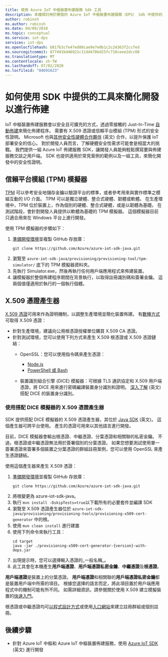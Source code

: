 ```yaml
---
title: 使用 Azure IoT 中樞裝置布建服務 Sdk 工具
description: 本檔探討用於開發的 Azure IoT 中樞裝置布建服務（DPS） Sdk 中提供的工具
author: robinsh
ms.author: robinsh
ms.date: 04/09/2018
ms.topic: conceptual
ms.service: iot-dps
services: iot-dps
ms.openlocfilehash: b817b3cfe47ed08cae9e7e0b1c2c24363f2ccfed
ms.sourcegitcommit: 877491bd46921c11dd478bd25fc718ceee2dcc08
ms.translationtype: MT
ms.contentlocale: zh-TW
ms.lasthandoff: 07/02/2020
ms.locfileid: "84691623"
---
```

# <a name="how-to-use-tools-provided-in-the-sdks-to-simplify-development-for-provisioning"></a>如何使用 SDK 中提供的工具來簡化開發以進行佈建
IoT 中樞裝置佈建服務會以安全且可擴充的方式，透過零接觸的 Just-In-Time [自動佈建](concepts-auto-provisioning.md)來簡化佈建程序。  需要有 X.509 憑證或信賴平台模組 (TPM) 形式的安全性證明。  Microsoft 也與[其他安全性硬體合作夥伴](https://azure.microsoft.com/blog/azure-iot-supports-new-security-hardware-to-strengthen-iot-security/) \(英文\) 合作，以提升保護 IoT 部署安全的信心。 對於開發人員而言，了解硬體安全性需求可能會是相當大的挑戰。 我們提供一組 Azure IoT 佈建服務 SDK，讓開發人員能夠輕鬆撰寫要與佈建服務交談之用戶端。 SDK 也提供適用於常見案例的範例以及一組工具，來簡化開發中的安全性證明。

## <a name="trusted-platform-module-tpm-simulator"></a>信賴平台模組 (TPM) 模擬器
[TPM](https://docs.microsoft.com/azure/iot-dps/concepts-security) 可以參考安全地儲存金鑰以驗證平台的標準，或者參考用來與實作標準之模組互動的 I/O 介面。 TPM 可以是獨立硬體、整合式硬體、韌體或軟體。  在生產環境中，TPM 位於裝置上，作為個別的硬體、整合式硬體，或是以韌體為基礎。 在測試階段，會針對開發人員提供以軟體為基礎的 TPM 模擬器。  這個模擬器目前只適合用來在 Windows 平台上進行開發。

使用 TPM 模擬器的步驟如下：
1. [準備開發環境](https://docs.microsoft.com/azure/iot-dps/quick-enroll-device-x509-java)並複製 GitHub 存放庫：
   ```
   git clone https://github.com/Azure/azure-iot-sdk-java.git
   ```
2. 瀏覽至 ```azure-iot-sdk-java/provisioning/provisioning-tool/tpm-simulator/``` 底下的 TPM 模擬器資料夾。
3. 先執行 Simulator.exe，然後再執行任何用戶端應用程式來佈建裝置。
4. 讓模擬器於整個佈建程序期間在背景執行，以取得註冊識別碼和簽署金鑰。  這兩個值僅適用於執行的一個執行個體。

## <a name="x509-certificate-generator"></a>X.509 憑證產生器
[X.509 憑證](https://docs.microsoft.com/azure/iot-dps/concepts-security#x509-certificates)可用來作為證明機制，以調整生產環境並簡化裝置佈建。  有[數種方式](https://docs.microsoft.com/azure/iot-hub/iot-hub-x509ca-overview#how-to-get-an-x509-ca-certificate)可取得 X.509 憑證：
* 針對生產環境，建議向公用根憑證授權單位購買 X.509 CA 憑證。
* 針對測試環境，您可以使用下列方式來產生 X.509 根憑證或 X.509 憑證鏈結：
    * OpenSSL：您可以使用指令碼來產生憑證：
        * [Node.js](https://github.com/Azure/azure-iot-sdk-node/tree/master/provisioning/tools)
        * [PowerShell 或 Bash](https://github.com/Azure/azure-iot-sdk-c/blob/master/tools/CACertificates/CACertificateOverview.md)
        
    * 裝置識別組合引擎 (DICE) 模擬器：可根據 TLS 通訊協定和 X.509 用戶端憑證，將 DICE 用來進行密碼編譯裝置身分識別和證明。  [深入了解](https://www.microsoft.com/research/publication/device-identity-dice-riot-keys-certificates/) \(英文\) 搭配 DICE 的裝置身分識別。

### <a name="using-x509-certificate-generator-with-dice-emulator"></a>使用搭配 DICE 模擬器的 X.509 憑證產生器
SDK 提供搭配 DICE 模擬器的 X.509 憑證產生器，其位於 [Java SDK](https://github.com/Azure/azure-iot-sdk-java/tree/master/provisioning/provisioning-tools/provisioning-x509-cert-generator) \(英文\)。  這個產生器可跨平台使用。  產生的憑證可用來以其他語言進行開發。

目前，DICE 模擬器會輸出根憑證、中繼憑證、分葉憑證和相關聯的私密金鑰。  不過，根憑證或中繼憑證無法用於簽署個別的分葉憑證。  如果您想要測試使用單一簽署憑證來簽署多個裝置之分葉憑證的群組註冊案例，您可以使用 OpenSSL 來產生憑證鏈結。

使用這個產生器來產生 X.509 憑證：
1. [準備開發環境](https://docs.microsoft.com/azure/iot-dps/quick-enroll-device-x509-java)並複製 GitHub 存放庫：
   ```
   git clone https://github.com/Azure/azure-iot-sdk-java.git
   ```
2. 將根變更為 azure-iot-sdk-java。
3. 執行 ```mvn install -DskipTests=true```以下載所有的必要套件並編譯 SDK
4. 瀏覽至 X.509 憑證產生器位於 ```azure-iot-sdk-java/provisioning/provisioning-tools/provisioning-x509-cert-generator``` 中的根。
5. 使用 ```mvn clean install``` 進行建置
6. 使用下列命令來執行工具：
   ```
   cd target
   java -jar ./provisioning-x509-cert-generator-{version}-with-deps.jar
   ```
7. 出現提示時，您可以選擇輸入憑證的_一般名稱_。
8. 此工具會在本機產生**用戶端憑證**、**用戶端憑證私密金鑰**、**中繼憑證**及**根憑證**。

**用戶端憑證**是裝置上的分葉憑證。  **用戶端憑證**和相關聯的**用戶端憑證私密金鑰**都是裝置用戶端中所需的項目。 根據您選擇的語言而定，將此項目置於用戶端應用程式中的機制可能有所不同。  如需詳細資訊，請參閱關於使用 X.509 建立模擬裝置的[快速入門](https://docs.microsoft.com/azure/iot-dps/quick-create-simulated-device-x509)。

根憑證或中繼憑證均可[以程式設計方式](https://docs.microsoft.com/azure/iot-dps/how-to-manage-enrollments-sdks)或使用[入口網站](https://docs.microsoft.com/azure/iot-dps/how-to-manage-enrollments)來建立註冊群組或個別註冊。

## <a name="next-steps"></a>後續步驟
* 針對 Azure IoT 中樞和 Azure IoT 中樞裝置佈建服務，使用 [Azure IoT SDK]( https://github.com/Azure/azure-iot-sdks) \(英文\) 進行開發
